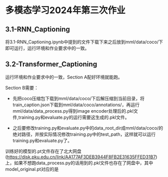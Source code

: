 # 多模态学习2024年第三次作业

## 3.1-RNN_Captioning
将3.1-RNN_Captioning.ipynb中提到的文件下载下来之后放到mml/data/coco/下即可运行，运行环境和作业要求中的一致。

## 3.2-Transformer_Captioning
运行环境和作业要求中的一致，Section A配好环境就能跑。

Section B需要：
- 先把coco压缩包下载到mml/data/coco/下后解压缩到当前目录，将train_caption.json下载到mml/data/coco/annotations/，再运行mml/data/data_process.py得到image encoder处理后的.pkl文件,training.py和evaluate.py的运行需要这生成的.pkl文件。

- 之后要修改training.py和evaluate.py中的data_root_dir成mml/data/coco/的绝对路径，并按实际情况修改training.py中的test_path，这样就可以运行training.py和evaluate.py了。

训练好的模型的.pt文件存在了北大网盘(https://disk.pku.edu.cn/link/AA177AF3DEB3944F8FB2E31635FFED31B7)上，如果不想跑data_process.py的话用到的.pkl文件也存在了网盘中，其中model_original.pt对应的是